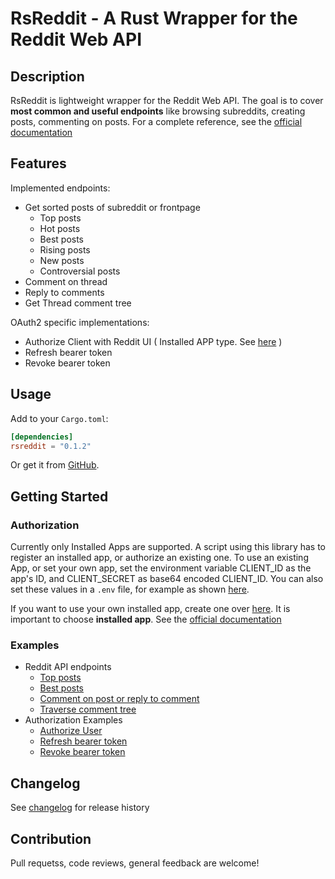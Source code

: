 # RsReddit - A Rust Wrapper for the Reddit Web API

## Description

RsReddit is lightweight wrapper for the Reddit Web API. The goal is to cover **most common and useful endpoints** like browsing subreddits, creating posts, commenting on posts. For a complete reference, see the [official documentation](https://www.reddit.com/dev/api/oauth)

## Features

Implemented endpoints:
* Get sorted posts of subreddit or frontpage
    * Top posts
    * Hot posts
    * Best posts
    * Rising posts
    * New posts
    * Controversial posts
* Comment on thread
* Reply to comments
* Get Thread comment tree

OAuth2 specific implementations:
* Authorize Client with Reddit UI ( Installed APP type. See [here](https://github.com/reddit-archive/reddit/wiki/oauth2-app-types) )
* Refresh bearer token
* Revoke bearer token

## Usage
Add to your `Cargo.toml`:

``` toml
[dependencies]
rsreddit = "0.1.2"
```

Or get it from [GitHub](https://github.com/Hyde46/reddit_api_rs).

## Getting Started

### Authorization
Currently only Installed Apps are supported.
A script using this library has to register an installed app, or authorize an existing one.
To use an existing App, or set your own app, set the environment variable CLIENT_ID as the app's ID, and CLIENT_SECRET as base64 encoded CLIENT_ID.
You can also set these values in a `.env` file, for example as shown [here](https://github.com/Hyde46/reddit_api_rs/blob/master/.env).

If you want to use your own installed app, create one over [here](https://www.reddit.com/prefs/apps). It is important to choose **installed app**.
See the [official documentation](https://github.com/reddit-archive/reddit/wiki/oauth2)

### Examples
* Reddit API endpoints
    * [Top posts](https://github.com/Hyde46/reddit_api_rs/blob/master/examples/top_posts.rs)
    * [Best posts](https://github.com/Hyde46/reddit_api_rs/blob/master/examples/best_posts.rs)
    * [Comment on post or reply to comment](https://github.com/Hyde46/reddit_api_rs/blob/master/examples/comment_thread.rs)
    * [Traverse comment tree](https://github.com/Hyde46/reddit_api_rs/blob/master/examples/traverse_comment_tree.rs)
* Authorization Examples
    * [Authorize User](https://github.com/Hyde46/reddit_api_rs/blob/master/examples/authorize_user.rs)
    * [Refresh bearer token](https://github.com/Hyde46/reddit_api_rs/blob/master/examples/refresh_token.rs)
    * [Revoke bearer token](https://github.com/Hyde46/reddit_api_rs/blob/master/examples/revoke_token.rs)

## Changelog
See [changelog](https://github.com/Hyde46/reddit_api_rs/blob/master/CHANGELOG.md) for release history

## Contribution

Pull requetss, code reviews, general feedback are welcome!
